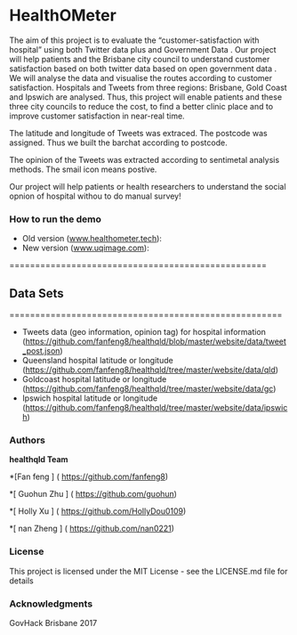 # HealthOMeter

The aim of this project is to evaluate the “customer-satisfaction with hospital” using both Twitter data plus and Government Data  .
Our project will help patients and the Brisbane city council to understand customer satisfaction based on both twitter data based on open government  data .  We will analyse the data and visualise the routes according to customer satisfaction. Hospitals and Tweets from three regions:  Brisbane, Gold Coast and Ipswich  are analysed.  Thus, this project will enable patients and these three city councils to reduce the cost, to find a better clinic place  and to improve customer satisfaction in near-real time.

The latitude and longitude of Tweets was extraced. The postcode was assigned. Thus we built the barchat according to postcode. 

The opinion of the Tweets was extracted according to sentimetal analysis methods. The smail icon means postive. 

Our project will help patients or health researchers to understand the social opnion of hospital withou to do manual survey!


### How to run the demo
* Old version  (www.healthometer.tech):
* New version  (www.uqimage.com):

==================================================
## Data Sets
=====================================================
* Tweets data (geo information, opinion tag) for hospital information  (https://github.com/fanfeng8/healthqld/blob/master/website/data/tweet_post.json)
* Queensland hospital latitude or longitude  (https://github.com/fanfeng8/healthqld/tree/master/website/data/qld)
* Goldcoast hospital latitude or longitude (https://github.com/fanfeng8/healthqld/tree/master/website/data/gc)
* Ipswich hospital latitude or longitude  (https://github.com/fanfeng8/healthqld/tree/master/website/data/ipswich)


### Authors
**healthqld Team**

*[Fan feng ] ( https://github.com/fanfeng8) 

*[ Guohun  Zhu ] ( https://github.com/guohun)

*[ Holly   Xu ] ( https://github.com/HollyDou0109)

*[ nan Zheng ] (  https://github.com/nan0221)              

### License

This project is licensed under the MIT License - see the LICENSE.md file for details

### Acknowledgments

 GovHack Brisbane 2017
